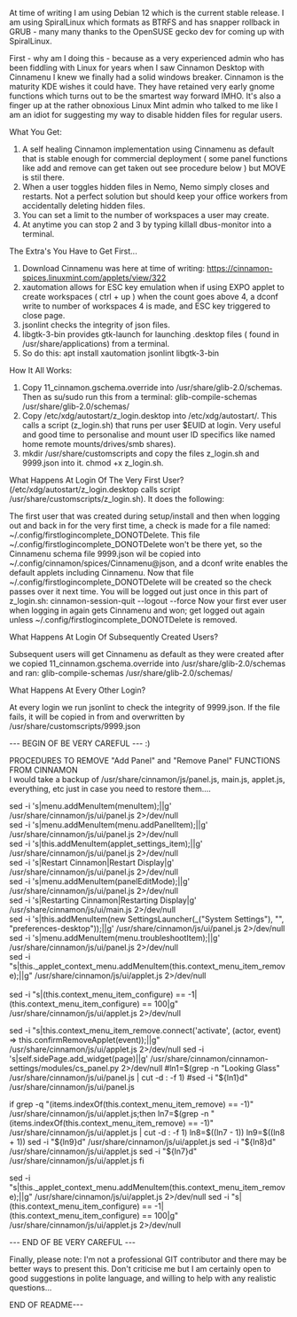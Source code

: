 At time of writing I am using Debian 12 which is the current stable release. I am using SpiralLinux which formats as BTRFS and has snapper rollback in GRUB - many many thanks to the OpenSUSE gecko dev for coming up with SpiralLinux.

First - why am I doing this - because as a very experienced admin who has been fiddling with Linux for years when I saw Cinnamon Desktop with Cinnamenu I knew we finally had a solid windows breaker.
Cinnamon is the maturity KDE wishes it could have. They have retained very early gnome functions which turns out to be the smartest way forward IMHO.
It's also a finger up at the rather obnoxious Linux Mint admin who talked to me like I am an idiot for suggesting my way to disable hidden files for regular users.



What You Get:

1. A self healing Cinnamon implementation using Cinnamenu as default that is stable enough for commercial deployment ( some panel functions like add and remove can get taken out see procedure below ) but MOVE is stil there.
2. When a user toggles hidden files in Nemo, Nemo simply closes and restarts. Not a perfect solution but should keep your office workers from accidentally deleting hidden files.
3. You can set a limit to the number of workspaces a user may create.
4. At anytime you can stop 2 and 3 by typing killall dbus-monitor into a terminal.



The Extra's You Have to Get First...
1. Download Cinnamenu was here at time of writing: https://cinnamon-spices.linuxmint.com/applets/view/322
2. xautomation allows for ESC key emulation when if using EXPO applet to create workspaces ( ctrl + up ) when the count goes above 4, a dconf write to number of workspaces 4 is made, and ESC key triggered to close page.
3. jsonlint checks the integrity of json files.
4. libgtk-3-bin provides gtk-launch for launching .desktop files ( found in /usr/share/applications) from a terminal.
5. So do this: apt install xautomation jsonlint libgtk-3-bin



How It All Works:

1. Copy 11_cinnamon.gschema.override into /usr/share/glib-2.0/schemas. Then as su/sudo run this from a terminal: glib-compile-schemas /usr/share/glib-2.0/schemas/
2. Copy /etc/xdg/autostart/z_login.desktop into /etc/xdg/autostart/. This calls a script (z_login.sh) that runs per user $EUID at login. Very useful and good time to personalise and mount user ID specifics like named home remote mounts/drives/smb shares).
3. mkdir /usr/share/customscripts and copy the files z_login.sh and 9999.json into it. chmod +x z_login.sh.



What Happens At Login Of The Very First User? (/etc/xdg/autostart/z_login.desktop calls script /usr/share/customscripts/z_login.sh). It does the following:

The first user that was created during setup/install and then when logging out and back in for the very first time, a check is made for a file named: ~/.config/firstlogincomplete_DONOTDelete.
This file ~/.config/firstlogincomplete_DONOTDelete won't be there yet, so the Cinnamenu schema file 9999.json wil be copied into ~/.config/cinnamon/spices/Cinnamenu@json, and a dconf write enables the default applets including Cinnamenu.
Now that file ~/.config/firstlogincomplete_DONOTDelete will be created so the check passes over it next time.
You will be logged out just once in this part of z_login.sh: cinnamon-session-quit --logout --force
Now your first ever user when logging in again gets Cinnamenu and won; get logged out again unless ~/.config/firstlogincomplete_DONOTDelete is removed.



What Happens At Login Of Subsequently Created Users?

Subsequent users will get Cinnamenu as default as they were created after we copied 11_cinnamon.gschema.override into /usr/share/glib-2.0/schemas and ran: glib-compile-schemas /usr/share/glib-2.0/schemas/



What Happens At Every Other Login?

At every login we run jsonlint to check the integrity of 9999.json. If the file fails, it will be copied in from and overwritten by /usr/share/customscripts/9999.json


--- BEGIN OF BE VERY CAREFUL --- :)

PROCEDURES TO REMOVE "Add Panel" and "Remove Panel" FUNCTIONS FROM CINNAMON <br>
I would take a backup of /usr/share/cinnamon/js/panel.js, main.js, applet.js, everything, etc just in case you need to restore them.... <br>

sed -i 's|menu.addMenuItem(menuItem);||g' /usr/share/cinnamon/js/ui/panel.js 2>/dev/null <br>
sed -i 's|menu.addMenuItem(menu.addPanelItem);||g' /usr/share/cinnamon/js/ui/panel.js 2>/dev/null <br>
sed -i 's|this.addMenuItem(applet_settings_item);||g' /usr/share/cinnamon/js/ui/panel.js 2>/dev/null <br>
sed -i 's|Restart Cinnamon|Restart Display|g' /usr/share/cinnamon/js/ui/panel.js 2>/dev/null <br>
sed -i 's|menu.addMenuItem(panelEditMode);||g' /usr/share/cinnamon/js/ui/panel.js 2>/dev/null <br>
sed -i 's|Restarting Cinnamon|Restarting Display|g' /usr/share/cinnamon/js/ui/main.js 2>/dev/null <br>
sed -i 's|this.addMenuItem(new SettingsLauncher(_("System Settings"), "", "preferences-desktop"));||g' /usr/share/cinnamon/js/ui/panel.js 2>/dev/null <br>
sed -i 's|menu.addMenuItem(menu.troubleshootItem);||g' /usr/share/cinnamon/js/ui/panel.js 2>/dev/null <br>
sed -i "s|this._applet_context_menu.addMenuItem(this.context_menu_item_remove);||g" /usr/share/cinnamon/js/ui/applet.js 2>/dev/null <br>  
sed -i "s|(this.context_menu_item_configure) == -1|(this.context_menu_item_configure) == 100|g" /usr/share/cinnamon/js/ui/applet.js 2>/dev/null <br>  

sed -i "s|this.context_menu_item_remove.connect('activate', (actor, event) => this.confirmRemoveApplet(event));||g" /usr/share/cinnamon/js/ui/applet.js 2>/dev/null 
sed -i 's|self.sidePage.add_widget(page)||g' /usr/share/cinnamon/cinnamon-settings/modules/cs_panel.py 2>/dev/null
#ln1=$(grep -n "Looking Glass" /usr/share/cinnamon/js/ui/panel.js | cut -d : -f 1)
#sed -i "${ln1}d" /usr/share/cinnamon/js/ui/panel.js

if grep -q "(items.indexOf(this.context_menu_item_remove) == -1)" /usr/share/cinnamon/js/ui/applet.js;then
ln7=$(grep -n "(items.indexOf(this.context_menu_item_remove) == -1)" /usr/share/cinnamon/js/ui/applet.js | cut -d : -f 1)
ln8=$((ln7 - 1))
ln9=$((ln8 + 1))
sed -i "${ln9}d" /usr/share/cinnamon/js/ui/applet.js
sed -i "${ln8}d" /usr/share/cinnamon/js/ui/applet.js
sed -i "${ln7}d" /usr/share/cinnamon/js/ui/applet.js
fi

sed -i "s|this._applet_context_menu.addMenuItem(this.context_menu_item_remove);||g" /usr/share/cinnamon/js/ui/applet.js 2>/dev/null 
sed -i "s|(this.context_menu_item_configure) == -1|(this.context_menu_item_configure) == 100|g" /usr/share/cinnamon/js/ui/applet.js 2>/dev/null

--- END OF BE VERY CAREFUL ---

Finally, please note: I'm not a professional GIT contributor and there may be better ways to present this. Don't criticise me but I am certainly open to good suggestions in polite language, and willing to help with any realistic questions...


END OF README---
